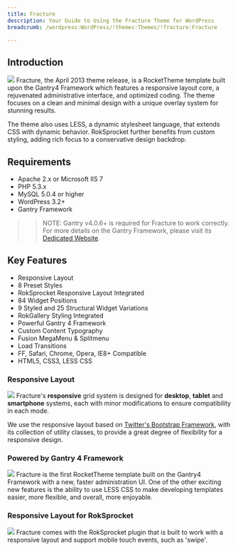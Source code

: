 ```yaml
---
title: Fracture
description: Your Guide to Using the Fracture Theme for WordPress
breadcrumb: /wordpress:WordPress/!themes:Themes/!fracture:Fracture

---
```


Introduction
-----
![][fracture]
Fracture, the April 2013 theme release, is a RocketTheme template built upon the Gantry4 Framework which features a responsive layout core, a rejuvenated administrative interface, and optimized coding. The theme focuses on a clean and minimal design with a unique overlay system for stunning results.

The theme also uses LESS, a dynamic stylesheet language, that extends CSS with dynamic behavior. RokSprocket further benefits from custom styling, adding rich focus to a conservative design backdrop.

Requirements
-----
* Apache 2.x or Microsoft IIS 7
* PHP 5.3.x
* MySQL 5.0.4 or higher
* WordPress 3.2+
* Gantry Framework

>> NOTE: Gantry v4.0.6+ is required for Fracture to work correctly. For more details on the Gantry Framework, please visit its [Dedicated Website][gantry].

Key Features
-----
* Responsive Layout
* 8 Preset Styles
* RokSprocket Responsive Layout Integrated
* 84 Widget Positions
* 9 Styled and 25 Structural Widget Variations
* RokGallery Styling Integrated
* Powerful Gantry 4 Framework
* Custom Content Typography
* Fusion MegaMenu & Splitmenu
* Load Transitions
* FF, Safari, Chrome, Opera, IE8+ Compatible
* HTML5, CSS3, LESS CSS

### Responsive Layout
![][responsive]
Fracture's **responsive** grid system is designed for **desktop**, **tablet** and **smartphone** systems, each with minor modifications to ensure compatibility in each mode.

We use the responsive layout based on [Twitter's Bootstrap Framework][bootstrap], with its collection of utility classes, to provide a great degree of flexibility for a responsive design.

### Powered by Gantry 4 Framework
![][gantry4]
Fracture is the first RocketTheme template built on the Gantry4 Framework with a new, faster administration UI. One of the other exciting new features is the ability to use LESS CSS to make developing templates easier, more flexible, and overall, more enjoyable.

### Responsive Layout for RokSprocket
![][sprocket]
Fracture comes with the RokSprocket plugin that is built to work with a responsive layout and support mobile touch events, such as 'swipe'.

[gantry]: http://www.gantry-framework.org/
[gantry_install]: ../../start/gantry.md
[download]: http://www.rockettheme.com/wordpress-downloads/club/3516-Fracture
[fracture]: assets/wp_fracture.jpg
[responsive]: assets/responsive.jpg
[sprocket]: assets/roksprocket.jpg
[gantry4]: assets/gantry4.jpg
[bootstrap]: http://twitter.github.com/bootstrap/